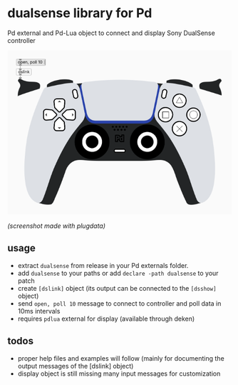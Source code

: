 # dualsense library for Pd
Pd external and Pd-Lua object to connect and display Sony DualSense controller

![dualsense/display.pd screenshot](dualsense-display.png)

*(screenshot made with plugdata)*

## usage

* extract `dualsense` from release in your Pd externals folder.
* add `dualsense` to your paths or add `declare -path dualsense` to your patch
* create `[dslink]` object (its output can be connected to the `[dsshow]` object)
* send `open, poll 10` message to connect to controller and poll data in 10ms intervals
* requires `pdlua` external for display (available through deken)

## todos

* proper help files and examples will follow (mainly for documenting the output messages of the [dslink] object)
* display object is still missing many input messages for customization
